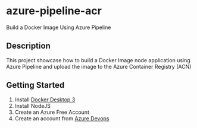 # azure-pipeline-acr
Build a Docker Image Using Azure Pipeline

## Description
This project showcase how to build a Docker Image node application using Azure Pipeline and upload the image
to the Azure Container Registry (ACN)

## Getting Started
1. Install [Docker Desktop 3](https://docs.docker.com/desktop/windows/release-notes/3.x/)
2. Install NodeJS
3. Create an Azure Free Account
3. Create an account from [Azure Devops](https://go.microsoft.com/fwlink/?LinkId=307137)

